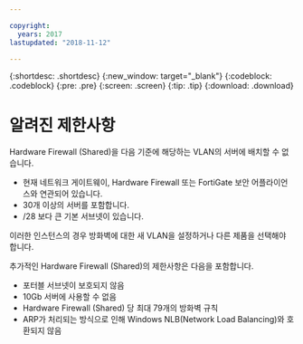 ```yaml
---

copyright:
  years: 2017
lastupdated: "2018-11-12"

---
```


{:shortdesc: .shortdesc}
{:new_window: target="_blank"}
{:codeblock: .codeblock}
{:pre: .pre}
{:screen: .screen}
{:tip: .tip}
{:download: .download}

# 알려진 제한사항

Hardware Firewall (Shared)을 다음 기준에 해당하는 VLAN의 서버에 배치할 수 없습니다. 

* 현재 네트워크 게이트웨이, Hardware Firewall 또는 FortiGate 보안 어플라이언스와 연관되어 있습니다.
* 30개 이상의 서버를 포함합니다.
* /28 보다 큰 기본 서브넷이 있습니다.

이러한 인스턴스의 경우 방화벽에 대한 새 VLAN을 설정하거나 다른 제품을 선택해야 합니다.

추가적인 Hardware Firewall (Shared)의 제한사항은 다음을 포함합니다. 

* 포터블 서브넷이 보호되지 않음
* 10Gb 서버에 사용할 수 없음
* Hardware Firewall (Shared) 당 최대 79개의 방화벽 규칙
* ARP가 처리되는 방식으로 인해 Windows NLB(Network Load Balancing)와 호환되지 않음
